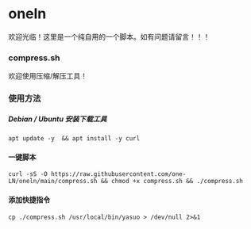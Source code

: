 # oneln
欢迎光临！这里是一个纯自用的一个脚本。如有问题请留言！！！
### compress.sh
欢迎使用压缩/解压工具！
### 使用方法
##### Debian / Ubuntu 安装下载工具
```
apt update -y  && apt install -y curl
```
#### 一键脚本
```
curl -sS -O https://raw.githubusercontent.com/one-LN/oneln/main/compress.sh && chmod +x compress.sh && ./compress.sh
```
#### 添加快捷指令
```
cp ./compress.sh /usr/local/bin/yasuo > /dev/null 2>&1
```
